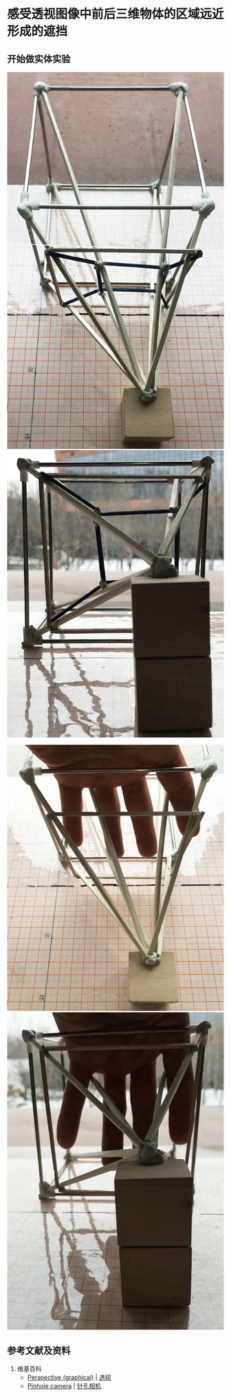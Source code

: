 # 感受透视图像中前后三维物体的区域远近形成的遮挡

## 开始做实体实验

![](/images/用双目视觉传感器模仿人眼获取环境点云/感受透视图像中前后三维物体的区域远近形成的遮挡/1a1.jpg)
![](/images/用双目视觉传感器模仿人眼获取环境点云/感受透视图像中前后三维物体的区域远近形成的遮挡/1a2.jpg)

![](/images/用双目视觉传感器模仿人眼获取环境点云/感受透视图像中前后三维物体的区域远近形成的遮挡/2a1.jpg)
![](/images/用双目视觉传感器模仿人眼获取环境点云/感受透视图像中前后三维物体的区域远近形成的遮挡/2a2.jpg)

## 参考文献及资料

1. 维基百科
	- [Perspective (graphical)](https://en.wikipedia.org/wiki/Perspective_(graphical)) | [透视](https://zh.wikipedia.org/wiki/%E9%80%8F%E8%A7%86) 
	- [Pinhole camera](https://en.wikipedia.org/wiki/Pinhole_camera) | [针孔相机](https://zh.wikipedia.org/wiki/%E9%87%9D%E5%AD%94%E7%9B%B8%E6%A9%9F) 